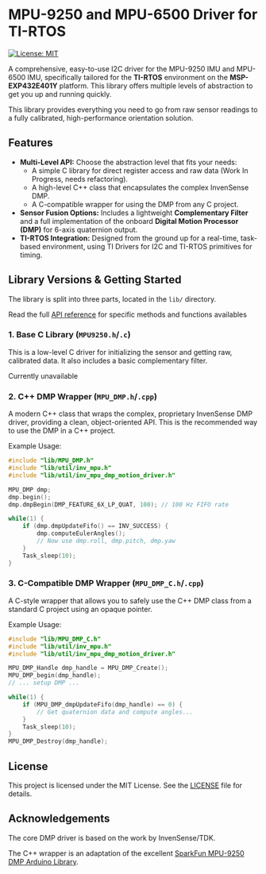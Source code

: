 # MPU-9250 and MPU-6500 Driver for TI-RTOS

[![License: MIT](https://img.shields.io/badge/License-MIT-yellow.svg)](https://opensource.org/licenses/MIT)

A comprehensive, easy-to-use I2C driver for the MPU-9250 IMU and MPU-6500 IMU, specifically tailored for the **TI-RTOS** environment on the **MSP-EXP432E401Y** platform. This library offers multiple levels of abstraction to get you up and running quickly.

This library provides everything you need to go from raw sensor readings to a fully calibrated, high-performance orientation solution.

## Features

- **Multi-Level API:** Choose the abstraction level that fits your needs:
  - A simple C library for direct register access and raw data (Work In Progress, needs refactoring).
  - A high-level C++ class that encapsulates the complex InvenSense DMP.
  - A C-compatible wrapper for using the DMP from any C project.
- **Sensor Fusion Options:** Includes a lightweight **Complementary Filter** and a full implementation of the onboard **Digital Motion Processor (DMP)** for 6-axis quaternion output.
- **TI-RTOS Integration:** Designed from the ground up for a real-time, task-based environment, using TI Drivers for I2C and TI-RTOS primitives for timing.

## Library Versions & Getting Started

The library is split into three parts, located in the `lib/` directory.

Read the full [API reference](https://bubi2001.github.io/MPU9250DMP-TI-RTOS/) for specific methods and functions availables

### 1. Base C Library (`MPU9250.h`/`.c`)

This is a low-level C driver for initializing the sensor and getting raw, calibrated data. It also includes a basic complementary filter.

Currently unavailable

### 2. C++ DMP Wrapper (`MPU_DMP.h`/`.cpp`)

A modern C++ class that wraps the complex, proprietary InvenSense DMP driver, providing a clean, object-oriented API. This is the recommended way to use the DMP in a C++ project.

Example Usage:

```cpp
#include "lib/MPU_DMP.h"
#include "lib/util/inv_mpu.h"
#include "lib/util/inv_mpu_dmp_motion_driver.h"

MPU_DMP dmp;
dmp.begin();
dmp.dmpBegin(DMP_FEATURE_6X_LP_QUAT, 100); // 100 Hz FIFO rate

while(1) {
    if (dmp.dmpUpdateFifo() == INV_SUCCESS) {
        dmp.computeEulerAngles();
        // Now use dmp.roll, dmp.pitch, dmp.yaw
    }
    Task_sleep(10);
}
```

### 3. C-Compatible DMP Wrapper (`MPU_DMP_C.h`/`.cpp`)

A C-style wrapper that allows you to safely use the C++ DMP class from a standard C project using an opaque pointer.

Example Usage:

```c
#include "lib/MPU_DMP_C.h"
#include "lib/util/inv_mpu.h"
#include "lib/util/inv_mpu_dmp_motion_driver.h"

MPU_DMP_Handle dmp_handle = MPU_DMP_Create();
MPU_DMP_begin(dmp_handle);
// ... setup DMP ...

while(1) {
    if (MPU_DMP_dmpUpdateFifo(dmp_handle) == 0) {
        // Get quaternion data and compute angles...
    }
    Task_sleep(10);
}
MPU_DMP_Destroy(dmp_handle);
```

## License

This project is licensed under the MIT License. See the [LICENSE](LICENSE) file for details.

## Acknowledgements

The core DMP driver is based on the work by InvenSense/TDK.

The C++ wrapper is an adaptation of the excellent [SparkFun MPU-9250 DMP Arduino Library](https://github.com/sparkfun/SparkFun_MPU-9250-DMP_Arduino_Library).
